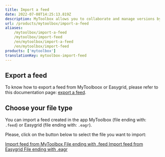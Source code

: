 ```yaml
---
title: Import a feed
date: 2022-07-08T14:25:13.819Z
description: MyToolbox allows you to collaborate and manage versions by exporting and importing feeds as files. This page explains how to import a feed.
url: /products/mytoolbox/import-a-feed
aliases:
    /mytoolbox/import-a-feed
    /mytoolbox/import-feed
    /en/mytoolbox/import-a-feed
    /en/mytoolbox/import-feed
products: ['mytoolbox']
translationKey: mytoolbox-import-feed
---
```


## Export a feed

To know how to export a feed from MyToolboox or Easygrid, please refer to this documentation page: [export a feed](/mytoolbox/export-a-feed).

## Choose your file type

You can import a feed created in the app MyToolbox (file ending with: `.feed`) or Easygrid (file ending with: `.eagr`).

Please, click on the button below to select the file you want to import:

<a class="post-button" href="/mytoolbox/import-a-feed/mytoolbox">
    <span class="post-button-title">Import feed from MyToolbox</span>
    <span class="post-button-description">File ending with .feed</span>
</a>
<a class="post-button" href="/mytoolbox/import-a-feed/easygrid">
    <span class="post-button-title">Import feed from Easygrid</span>
    <span class="post-button-description">File ending with .eagr</span>
</a>